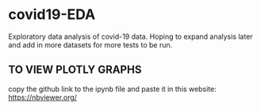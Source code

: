 # covid19-EDA
Exploratory data analysis of covid-19 data. Hoping to expand analysis later and add in more datasets for more tests to be run.

## TO VIEW PLOTLY GRAPHS 
copy the github link to the ipynb file and paste it in this website:
https://nbviewer.org/
